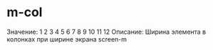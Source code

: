 # m-col

Значение: 1 2 3 4 5 6 7 8 9 10 11 12
Описание: Ширина элемента в колонках при ширине экрана screen-m